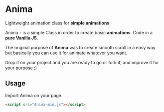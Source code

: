 # Anima
Lightweight animation class for **simple animations**.

Anima - is a simple Class in order to create basic **animations**.
Code in a **pure Vanilla JS**.

The original purpose of **Anima** was to create smooth scroll in a easy way but basically you can use it for animate whatever you want.

Drop it on your project and you are ready to go or fork it, and improve it for your purpose ;) 

## Usage

Import Anima on your page.
```html
<script src="Anima-min.js"></script>
```
